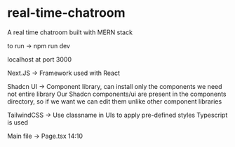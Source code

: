 # real-time-chatroom
A real time chatroom built with MERN stack

to run -> npm run dev

localhost at port 3000

Next.JS -> Framework used with React

Shadcn UI -> Component library, can install only the components we need not entire library
Our Shadcn components/ui are present in the components directory, so if we want we can edit them unlike other component libraries

TailwindCSS -> Use classname in UIs to apply pre-defined styles
Typescript is used

Main file -> Page.tsx
14:10